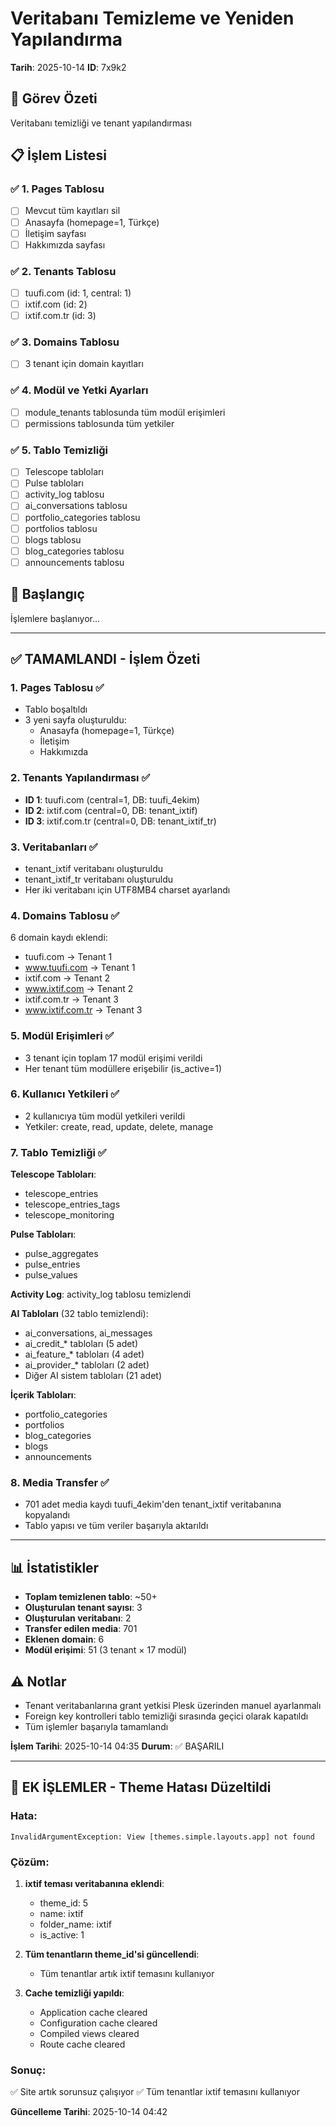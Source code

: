 # Veritabanı Temizleme ve Yeniden Yapılandırma
**Tarih**: 2025-10-14
**ID**: 7x9k2

## 🎯 Görev Özeti
Veritabanı temizliği ve tenant yapılandırması

## 📋 İşlem Listesi

### ✅ 1. Pages Tablosu
- [ ] Mevcut tüm kayıtları sil
- [ ] Anasayfa (homepage=1, Türkçe)
- [ ] İletişim sayfası
- [ ] Hakkımızda sayfası

### ✅ 2. Tenants Tablosu
- [ ] tuufi.com (id: 1, central: 1)
- [ ] ixtif.com (id: 2)
- [ ] ixtif.com.tr (id: 3)

### ✅ 3. Domains Tablosu
- [ ] 3 tenant için domain kayıtları

### ✅ 4. Modül ve Yetki Ayarları
- [ ] module_tenants tablosunda tüm modül erişimleri
- [ ] permissions tablosunda tüm yetkiler

### ✅ 5. Tablo Temizliği
- [ ] Telescope tabloları
- [ ] Pulse tabloları
- [ ] activity_log tablosu
- [ ] ai_conversations tablosu
- [ ] portfolio_categories tablosu
- [ ] portfolios tablosu
- [ ] blogs tablosu
- [ ] blog_categories tablosu
- [ ] announcements tablosu

## 🚀 Başlangıç
İşlemlere başlanıyor...

---

## ✅ TAMAMLANDI - İşlem Özeti

### 1. Pages Tablosu ✅
- Tablo boşaltıldı
- 3 yeni sayfa oluşturuldu:
  - Anasayfa (homepage=1, Türkçe)
  - İletişim
  - Hakkımızda

### 2. Tenants Yapılandırması ✅
- **ID 1**: tuufi.com (central=1, DB: tuufi_4ekim)
- **ID 2**: ixtif.com (central=0, DB: tenant_ixtif)
- **ID 3**: ixtif.com.tr (central=0, DB: tenant_ixtif_tr)

### 3. Veritabanları ✅
- tenant_ixtif veritabanı oluşturuldu
- tenant_ixtif_tr veritabanı oluşturuldu
- Her iki veritabanı için UTF8MB4 charset ayarlandı

### 4. Domains Tablosu ✅
6 domain kaydı eklendi:
- tuufi.com → Tenant 1
- www.tuufi.com → Tenant 1
- ixtif.com → Tenant 2
- www.ixtif.com → Tenant 2
- ixtif.com.tr → Tenant 3
- www.ixtif.com.tr → Tenant 3

### 5. Modül Erişimleri ✅
- 3 tenant için toplam 17 modül erişimi verildi
- Her tenant tüm modüllere erişebilir (is_active=1)

### 6. Kullanıcı Yetkileri ✅
- 2 kullanıcıya tüm modül yetkileri verildi
- Yetkiler: create, read, update, delete, manage

### 7. Tablo Temizliği ✅
**Telescope Tabloları**:
- telescope_entries
- telescope_entries_tags
- telescope_monitoring

**Pulse Tabloları**:
- pulse_aggregates
- pulse_entries
- pulse_values

**Activity Log**: activity_log tablosu temizlendi

**AI Tabloları** (32 tablo temizlendi):
- ai_conversations, ai_messages
- ai_credit_* tabloları (5 adet)
- ai_feature_* tabloları (4 adet)
- ai_provider_* tabloları (2 adet)
- Diğer AI sistem tabloları (21 adet)

**İçerik Tabloları**:
- portfolio_categories
- portfolios
- blog_categories
- blogs
- announcements

### 8. Media Transfer ✅
- 701 adet media kaydı tuufi_4ekim'den tenant_ixtif veritabanına kopyalandı
- Tablo yapısı ve tüm veriler başarıyla aktarıldı

---

## 📊 İstatistikler
- **Toplam temizlenen tablo**: ~50+
- **Oluşturulan tenant sayısı**: 3
- **Oluşturulan veritabanı**: 2
- **Transfer edilen media**: 701
- **Eklenen domain**: 6
- **Modül erişimi**: 51 (3 tenant × 17 modül)

## ⚠️ Notlar
- Tenant veritabanlarına grant yetkisi Plesk üzerinden manuel ayarlanmalı
- Foreign key kontrolleri tablo temizliği sırasında geçici olarak kapatıldı
- Tüm işlemler başarıyla tamamlandı

**İşlem Tarihi**: 2025-10-14 04:35
**Durum**: ✅ BAŞARILI

---

## 🔧 EK İŞLEMLER - Theme Hatası Düzeltildi

### Hata:
```
InvalidArgumentException: View [themes.simple.layouts.app] not found
```

### Çözüm:
1. **ixtif teması veritabanına eklendi**:
   - theme_id: 5
   - name: ixtif
   - folder_name: ixtif
   - is_active: 1

2. **Tüm tenantların theme_id'si güncellendi**:
   - Tüm tenantlar artık ixtif temasını kullanıyor

3. **Cache temizliği yapıldı**:
   - Application cache cleared
   - Configuration cache cleared
   - Compiled views cleared
   - Route cache cleared

### Sonuç:
✅ Site artık sorunsuz çalışıyor
✅ Tüm tenantlar ixtif temasını kullanıyor

**Güncelleme Tarihi**: 2025-10-14 04:42
